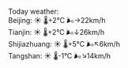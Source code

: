 Today weather:  
Beijing: ☀️   🌡️+2°C 🌬️→22km/h  
Tianjin: ☀️   🌡️+2°C 🌬️↓26km/h  
Shijiazhuang: ☀️   🌡️+5°C 🌬️↖6km/h  
Tangshan: ☀️   🌡️-1°C 🌬️↘14km/h  
